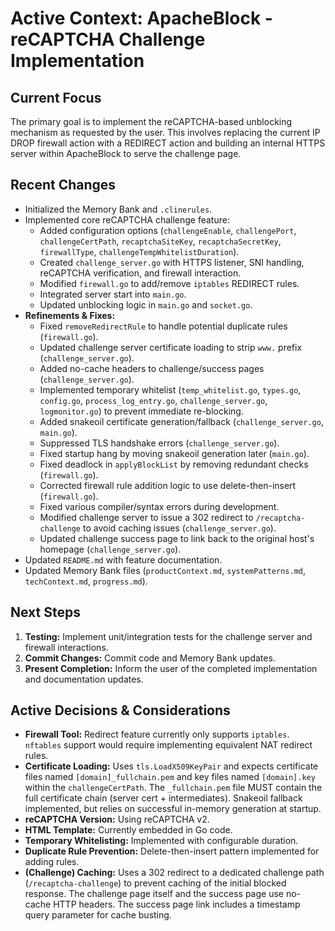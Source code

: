 # Active Context: ApacheBlock - reCAPTCHA Challenge Implementation

## Current Focus

The primary goal is to implement the reCAPTCHA-based unblocking mechanism as requested by the user. This involves replacing the current IP DROP firewall action with a REDIRECT action and building an internal HTTPS server within ApacheBlock to serve the challenge page.

## Recent Changes

-   Initialized the Memory Bank and `.clinerules`.
-   Implemented core reCAPTCHA challenge feature:
    -   Added configuration options (`challengeEnable`, `challengePort`, `challengeCertPath`, `recaptchaSiteKey`, `recaptchaSecretKey`, `firewallType`, `challengeTempWhitelistDuration`).
    -   Created `challenge_server.go` with HTTPS listener, SNI handling, reCAPTCHA verification, and firewall interaction.
    -   Modified `firewall.go` to add/remove `iptables` REDIRECT rules.
    -   Integrated server start into `main.go`.
    -   Updated unblocking logic in `main.go` and `socket.go`.
-   **Refinements & Fixes:**
    -   Fixed `removeRedirectRule` to handle potential duplicate rules (`firewall.go`).
    -   Updated challenge server certificate loading to strip `www.` prefix (`challenge_server.go`).
    -   Added no-cache headers to challenge/success pages (`challenge_server.go`).
    -   Implemented temporary whitelist (`temp_whitelist.go`, `types.go`, `config.go`, `process_log_entry.go`, `challenge_server.go`, `logmonitor.go`) to prevent immediate re-blocking.
    -   Added snakeoil certificate generation/fallback (`challenge_server.go`, `main.go`).
    -   Suppressed TLS handshake errors (`challenge_server.go`).
    -   Fixed startup hang by moving snakeoil generation later (`main.go`).
    -   Fixed deadlock in `applyBlockList` by removing redundant checks (`firewall.go`).
    -   Corrected firewall rule addition logic to use delete-then-insert (`firewall.go`).
    -   Fixed various compiler/syntax errors during development.
    -   Modified challenge server to issue a 302 redirect to `/recaptcha-challenge` to avoid caching issues (`challenge_server.go`).
    -   Updated challenge success page to link back to the original host's homepage (`challenge_server.go`).
-   Updated `README.md` with feature documentation.
-   Updated Memory Bank files (`productContext.md`, `systemPatterns.md`, `techContext.md`, `progress.md`).

## Next Steps

1.  **Testing:** Implement unit/integration tests for the challenge server and firewall interactions.
2.  **Commit Changes:** Commit code and Memory Bank updates.
3.  **Present Completion:** Inform the user of the completed implementation and documentation updates.

## Active Decisions & Considerations

-   **Firewall Tool:** Redirect feature currently only supports `iptables`. `nftables` support would require implementing equivalent NAT redirect rules.
-   **Certificate Loading:** Uses `tls.LoadX509KeyPair` and expects certificate files named `[domain]_fullchain.pem` and key files named `[domain].key` within the `challengeCertPath`. The `_fullchain.pem` file MUST contain the full certificate chain (server cert + intermediates). Snakeoil fallback implemented, but relies on successful in-memory generation at startup.
-   **reCAPTCHA Version:** Using reCAPTCHA v2.
-   **HTML Template:** Currently embedded in Go code.
-   **Temporary Whitelisting:** Implemented with configurable duration.
-   **Duplicate Rule Prevention:** Delete-then-insert pattern implemented for adding rules.
-   **(Challenge) Caching:** Uses a 302 redirect to a dedicated challenge path (`/recaptcha-challenge`) to prevent caching of the initial blocked response. The challenge page itself and the success page use no-cache HTTP headers. The success page link includes a timestamp query parameter for cache busting.
